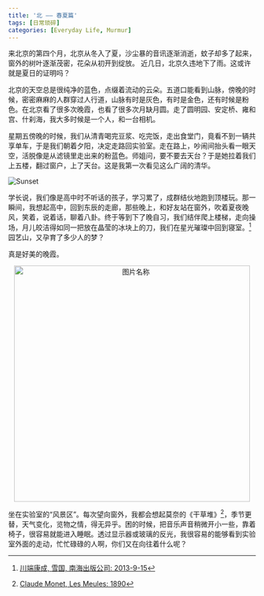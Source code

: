 ```yaml
---
title: '北 —— 春夏篇'
tags: [日常琐碎]
categories: [Everyday Life, Murmur]
---
```


来北京的第四个月，北京从冬入了夏，沙尘暴的音讯逐渐消逝，蚊子却多了起来，窗外的树叶逐渐茂密，花朵从初开到绽放。
近几日，北京久违地下了雨。这或许就是夏日的证明吗？

<!--more-->

北京的天空总是很纯净的蓝色，点缀着流动的云朵。五道口能看到山脉，傍晚的时候，密密麻麻的人群穿过人行道，山脉有时是灰色，有时是金色，还有时候是粉色。在北京看了很多次晚霞，也看了很多次月缺月圆。走了圆明园、安定桥、雍和宫、什刹海，我大多时候是一个人，和一台相机。

星期五傍晚的时候，我们从清青喝完豆浆、吃完饭，走出食堂门，竟看不到一辆共享单车，于是我们朝着夕阳，决定走路回实验室。走在路上，吵闹间抬头看一眼天空，活脱像是从滤镜里走出来的粉蓝色。师姐问，要不要去天台？于是她拉着我们上五楼，翻过窗户，上了天台。这是我第一次看见这么广阔的清华。

![Sunset](https://xtopia-1258297046.cos.ap-shanghai.myqcloud.com/sunset.jpg)

学长说，我们像是高中时不听话的孩子，学习累了，成群结伙地跑到顶楼玩。那一瞬间，我想起高中，回到东辰的走廊，那些晚上，和好友站在窗外，吹着夏夜晚风，笑着，说着话，聊着八卦。终于等到下了晚自习，我们结伴爬上楼梯，走向操场，月儿皎洁得如同一把放在晶莹的冰块上的刀，我们在星光璀璨中回到寝室。[^1] 园艺山，又孕育了多少人的梦？

真是好美的晚霞。

<div  align="center">    
 <img src="https://xtopia-1258297046.cos.ap-shanghai.myqcloud.com/thu.jpg" width = "480" alt="图片名称" align=center />
</div>

坐在实验室的“风景区”。每次望向窗外，我都会想起莫奈的《干草堆》[^2]，季节更替，天气变化，览物之情，得无异乎。困的时候，把音乐声音稍微开小一些，靠着椅子，很容易就能进入睡眠。透过显示器或玻璃的反光，我很容易的能够看到实验室外面的走动，忙忙碌碌的人啊，你们又在向往着什么呢？

[^1]: [川端康成, 雪国, 南海出版公司: 2013-9-15](https://book.douban.com/subject/24736899/)
[^2]: [Claude Monet, Les Meules: 1890](https://zh.wikipedia.org/wiki/%E4%B9%BE%E8%8D%89%E5%A0%86_(%E8%8E%AB%E5%A5%88))